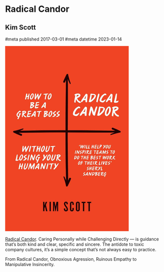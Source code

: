 # Radical Candor
## Kim Scott
#meta published 2017-03-01
#meta datetime 2023-01-14

![Radical Candor](covers/radical-candor.png)

[Radical Candor](https://www.radicalcandor.com). Caring Personally while
Challenging Directly — is guidance that’s both kind and clear,
specific and sincere. The antidote to toxic company cultures, it’s a simple concept
that’s not always easy to practice.

From Radical Candor, Obnoxious Agression, Ruinous Empathy to Manipulative Insincerity.